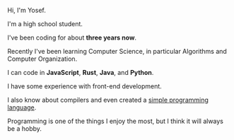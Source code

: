 Hi, I'm Yosef.

I'm a high school student.

I've been coding for about **three years now**.

Recently I've been learning Computer Science, in particular Algorithms and Computer Organization.

I can code in **JavaScript**, **Rust**, **Java**, and **Python**.

I have some experience with front-end development.

I also know about compilers and even created a [simple programming language](https://github.com/yosefbeder/qatam).

Programming is one of the things I enjoy the most, but I think it will always be a hobby.
